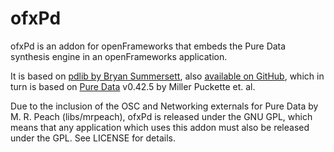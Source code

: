 ofxPd
===========

ofxPd is an addon for openFrameworks that embeds the Pure Data synthesis engine in an openFrameworks application.

It is based on [pdlib by Bryan Summersett](http://bsumm.net/projects/pdlib.html), also [available on GitHub](http://github.com/bryansum/pdlib), which in turn is based on [Pure Data](http://puredata.info) v0.42.5 by Miller Puckette et. al.

Due to the inclusion of the OSC and Networking externals for Pure Data by M. R. Peach (libs/mrpeach), ofxPd is released under the GNU GPL, which means that any application which uses this addon must also be released under the GPL. See LICENSE for details.

